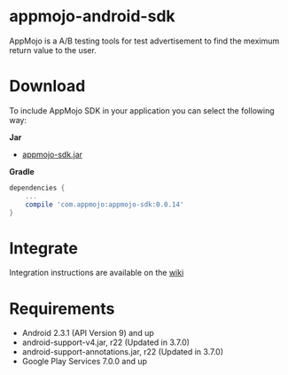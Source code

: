 # appmojo-android-sdk
AppMojo is a A/B testing tools for test advertisement to find the meximum return value to the user. 

# Download
To include AppMojo SDK in your application you can select the following way:

**Jar**
  * [appmojo-sdk.jar](https://github.com/AppMojo/appmojo-android-sdk/blob/develop/downloads/jars/appmojo.jar?raw=true)

**Gradle**
```gradle
dependencies {
    ...
    compile 'com.appmojo:appmojo-sdk:0.0.14'
}
```
  
# Integrate

Integration instructions are available on the [wiki](https://github.com/AppMojo/appmojo-android-sdk/wiki)

# Requirements
* Android 2.3.1 (API Version 9) and up
* android-support-v4.jar, r22 (Updated in 3.7.0)
* android-support-annotations.jar, r22 (Updated in 3.7.0)
* Google Play Services 7.0.0 and up
